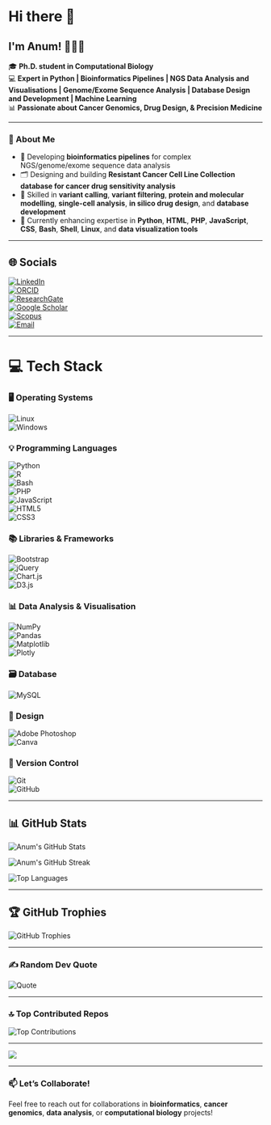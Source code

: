 # Hi there 👋

## I'm Anum! 👩‍🔬✨

🎓 **Ph.D. student in Computational Biology**  
💻 **Expert in Python | Bioinformatics Pipelines | NGS Data Analysis and Visualisations | Genome/Exome Sequence Analysis | Database Design and Development | Machine Learning**  
📊 **Passionate about Cancer Genomics, Drug Design, & Precision Medicine**

---

### 🚀 About Me  
- 🧬 Developing **bioinformatics pipelines** for complex NGS/genome/exome sequence data analysis  
- 🗂️ Designing and building **Resistant Cancer Cell Line Collection database for cancer drug sensitivity analysis**  
- 🔬 Skilled in **variant calling**, **variant filtering**, **protein and molecular modelling**, **single-cell analysis**, **in silico drug design**, and **database development**  
- 🌱 Currently enhancing expertise in **Python**, **HTML**, **PHP**, **JavaScript**, **CSS**, **Bash**, **Shell**, **Linux**, and **data visualization tools**

---

## 🌐 Socials

[![LinkedIn](https://img.shields.io/badge/LinkedIn-0A66C2?style=for-the-badge&logo=linkedin&logoColor=white)](https://www.linkedin.com/in/anum-munir-36254722a/)  
[![ORCID](https://img.shields.io/badge/ORCID-A6CE39?style=for-the-badge&logo=orcid&logoColor=white)](https://orcid.org/0000-0002-8411-0236)  
[![ResearchGate](https://img.shields.io/badge/ResearchGate-00CCBB?style=for-the-badge&logo=researchgate&logoColor=white)](https://www.researchgate.net/profile/Anum-Munir-3)  
[![Google Scholar](https://img.shields.io/badge/Google%20Scholar-4285F4?style=for-the-badge&logo=google-scholar&logoColor=white)](https://scholar.google.com.pk/citations?user=bxHfoToAAAAJ&hl=en)  
[![Scopus](https://img.shields.io/badge/Scopus-FF6F00?style=for-the-badge&logo=scopus&logoColor=white)](https://www.scopus.com/authid/detail.uri?authorId=57188968213)  
[![Email](https://img.shields.io/badge/Email-D14836?style=for-the-badge&logo=gmail&logoColor=white)](mailto:anummunir786@yahoo.com)

---

# 💻 Tech Stack

### 🖥️ Operating Systems  
![Linux](https://img.shields.io/badge/Linux-FCC624?style=for-the-badge&logo=linux&logoColor=black)  
![Windows](https://img.shields.io/badge/Windows-0078D6?style=for-the-badge&logo=windows&logoColor=white)

### 💡 Programming Languages  
![Python](https://img.shields.io/badge/python-3670A0?style=for-the-badge&logo=python&logoColor=ffdd54)  
![R](https://img.shields.io/badge/r-%23276DC3.svg?style=for-the-badge&logo=r&logoColor=white)  
![Bash](https://img.shields.io/badge/bash-%23121011.svg?style=for-the-badge&logo=gnu-bash&logoColor=white)  
![PHP](https://img.shields.io/badge/php-%23777BB4.svg?style=for-the-badge&logo=php&logoColor=white)  
![JavaScript](https://img.shields.io/badge/javascript-%23323330.svg?style=for-the-badge&logo=javascript&logoColor=%23F7DF1E)  
![HTML5](https://img.shields.io/badge/html5-%23E34F26.svg?style=for-the-badge&logo=html5&logoColor=white)  
![CSS3](https://img.shields.io/badge/css3-%231572B6.svg?style=for-the-badge&logo=css3&logoColor=white)

### 📚 Libraries & Frameworks  
![Bootstrap](https://img.shields.io/badge/bootstrap-%238511FA.svg?style=for-the-badge&logo=bootstrap&logoColor=white)  
![jQuery](https://img.shields.io/badge/jquery-%230769AD.svg?style=for-the-badge&logo=jquery&logoColor=white)  
![Chart.js](https://img.shields.io/badge/chart.js-F5788D.svg?style=for-the-badge&logo=chart.js&logoColor=white)  
![D3.js](https://img.shields.io/badge/d3.js-%23F9A03C.svg?style=for-the-badge&logo=d3.js&logoColor=white)

### 📊 Data Analysis & Visualisation  
![NumPy](https://img.shields.io/badge/numpy-%23013243.svg?style=for-the-badge&logo=numpy&logoColor=white)  
![Pandas](https://img.shields.io/badge/pandas-%23150458.svg?style=for-the-badge&logo=pandas&logoColor=white)  
![Matplotlib](https://img.shields.io/badge/Matplotlib-%23ffffff.svg?style=for-the-badge&logo=Matplotlib&logoColor=black)  
![Plotly](https://img.shields.io/badge/Plotly-%233F4F75.svg?style=for-the-badge&logo=plotly&logoColor=white)

### 🗃️ Database  
![MySQL](https://img.shields.io/badge/mysql-4479A1.svg?style=for-the-badge&logo=mysql&logoColor=white)

### 🎨 Design  
![Adobe Photoshop](https://img.shields.io/badge/adobe%20photoshop-%2331A8FF.svg?style=for-the-badge&logo=adobe%20photoshop&logoColor=white)  
![Canva](https://img.shields.io/badge/Canva-%2300C4CC.svg?style=for-the-badge&logo=Canva&logoColor=white)

### 🔧 Version Control  
![Git](https://img.shields.io/badge/git-%23F05033.svg?style=for-the-badge&logo=git&logoColor=white)  
![GitHub](https://img.shields.io/badge/github-%23121011.svg?style=for-the-badge&logo=github&logoColor=white)

---

## 📊 GitHub Stats

![Anum's GitHub Stats](https://github-readme-stats.vercel.app/api?username=anummunirmughal&show_icons=true&theme=default&include_all_commits=true&count_private=true)

![Anum's GitHub Streak](https://github-readme-streak-stats.herokuapp.com?user=anummunirmughal&theme=default)

![Top Languages](https://github-readme-stats.vercel.app/api/top-langs/?username=anummunirmughal&layout=compact&theme=default)

---

## 🏆 GitHub Trophies

![GitHub Trophies](https://github-profile-trophy.vercel.app/?username=anummunirmughal&theme=onedark&no-frame=true&no-bg=true&margin-w=4)

---

### ✍️ Random Dev Quote

![Quote](https://quotes-github-readme.vercel.app/api?type=horizontal&theme=dark)

---

### 🔝 Top Contributed Repos

![Top Contributions](https://github-contributor-stats.vercel.app/api?username=anummunirmughal&limit=5&theme=default&combine_all_yearly_contributions=true)

---

[![](https://visitcount.itsvg.in/api?id=anummunirmughal&icon=0&color=0)](https://visitcount.itsvg.in)

---

### 📫 Let’s Collaborate!  

Feel free to reach out for collaborations in **bioinformatics**, **cancer genomics**, **data analysis**, or **computational biology** projects!
